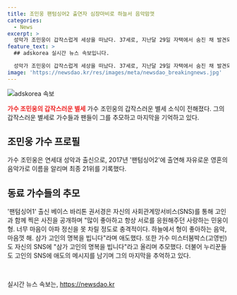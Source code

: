 ```yaml
---
title: 조민웅 팬텀싱어2 출연자 심장마비로 하늘서 음악맘껏
categories:
  - News
excerpt: >
  성악가 조민웅이 갑작스럽게 세상을 떠났다. 37세로, 지난달 29일 자택에서 숨진 채 발견되었으며, 사인은 심장마비로 밝혀졌다. 팬텀싱어2 출연으로 이름을 알린 그의 갑작스러운 사망은 많은 이들을 슬프게 만들었다. 동료 가수들은 그를 추모하며 마음을 전했고, 누리꾼들도 애도의 메시지를 남겼다. 그의 갑작스러운 죽음으로 많은 이들이 슬픔에 잠겼다. (단어 수: 97)
feature_text: >
  ## adskorea 실시간 뉴스 속보입니다.

  성악가 조민웅이 갑작스럽게 세상을 떠났다. 37세로, 지난달 29일 자택에서 숨진 채 발견되었으며, 사인은 심장마비로 밝혀졌다. 팬텀싱어2 출연으로 이름을 알린 그의 갑작스러운 사망은 많은 이들을 슬프게 만들었다. 동료 가수들은 그를 추모하며 마음을 전했고, 누리꾼들도 애도의 메시지를 남겼다. 그의 갑작스러운 죽음으로 많은 이들이 슬픔에 잠겼다. (단어 수: 97)
image: 'https://newsdao.kr/res/images/meta/newsdao_breakingnews.jpg'
---
```


<p><img src="https://newsdao.kr/res/images/meta/newsdao_breakingnews.jpg" alt="adskorea 속보" /></p>

<p><b><span style="color: #ee2323;">가수 조민웅의 갑작스러운 별세</span></b>
가수 조민웅의 갑작스러운 별세 소식이 전해졌다. 그의 갑작스러운 별세로 가수들과 팬들이 그를 추모하고 마지막을 기억하고 있다.</p>

<h2 data-ke-size="size26">조민웅 가수 프로필</h2>

<p>가수 조민웅은 연세대 성악과 출신으로, 2017년 '팬텀싱어2'에 출연해 자유로운 영혼의 음악가로 이름을 알리며 최종 21위를 기록했다.</p>

<h2 data-ke-size="size26">동료 가수들의 추모</h2>

<p>'팬텀싱어1' 출신 베이스 바리톤 권서경은 자신의 사회관계망서비스(SNS)를 통해 고인과 함께 찍은 사진을 공개하며 "많이 좋아하고 항상 서로를 응원해주던 사랑하는 민웅이형. 너무 마음이 아파 정신을 못 차릴 정도로 충격적이다. 하늘에서 형이 좋아하는 음악, 마음껏 해. 삼가 고인의 명복을 빕니다"라며 애도했다. 또한 가수 미스터붐박스(고영빈)도 자신의 SNS에 "삼가 고인의 명복을 빕니다"라고 올리며 추모했다. 더불어 누리꾼들도 고인의 SNS에 애도의 메시지를 남기며 그의 마지막을 추억하고 있다.</p>

<p data-ke-size="size16">&nbsp;</p>
실시간 뉴스 속보는, <a href="https://newsdao.kr" rel="dofollow">https://newsdao.kr</a>



